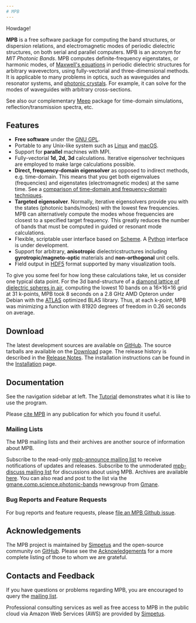```yaml
---
# MPB
---
```


Howdage!

**MPB** is a free software package for computing the band structures, or dispersion relations, and electromagnetic modes of periodic dielectric structures, on both serial and parallel computers. MPB is an acronym for *MIT Photonic Bands*. MPB computes definite-frequency eigenstates, or harmonic modes, of [Maxwell's equations](https://en.wikipedia.org/wiki/Maxwell%27s_equations) in periodic dielectric structures for arbitrary wavevectors, using fully-vectorial and three-dimensional methods. It is applicable to many problems in optics, such as waveguides and resonator systems, and [photonic crystals](http://ab-initio.mit.edu/book). For example, it can solve for the modes of waveguides with arbitrary cross-sections.

See also our complementary [Meep](https://meep.readthedocs.io/) package for time-domain simulations, reflection/transmission spectra, etc.

Features
--------

-   **Free software** under the [GNU GPL](https://en.wikipedia.org/wiki/GNU_General_Public_License).
-   Portable to any Unix-like system such as [Linux](https://en.wikipedia.org/wiki/Linux) and [macOS](https://en.wikipedia.org/wiki/MacOS).
-   Support for **parallel** machines with MPI.
-   Fully-vectorial **1d, 2d, 3d** calculations. Iterative eigensolver techniques are employed to make large calculations possible.
-   **Direct, frequency-domain eigensolver** as opposed to indirect methods, e.g. time-domain. This means that you get both eigenvalues (frequencies) and eigenstates (electromagnetic modes) at the same time. See a [comparison of time-domain and frequency-domain techniques](Introduction.md#frequency-domain-vs-time-domain).
-   **Targeted eigensolver**. Normally, iterative eigensolvers provide you with the states (photonic bands/modes) with the lowest few frequencies. MPB can alternatively compute the modes whose frequencies are closest to a specified target frequency. This greatly reduces the number of bands that must be computed in guided or resonant mode calculations.
-   Flexible, scriptable user interface based on [Scheme](https://en.wikipedia.org/wiki/Scheme_programming_language). A [Python](https://en.wikipedia.org/wiki/Python_programming_language) interface is under development.
-   Support for arbitrary, **anisotropic** dielectricstructures including **gyrotropic/magneto-optic** materials and **non-orthogonal** unit cells.
-   Field output in [HDF5](https://support.hdfgroup.org/HDF5/) format supported by many visualization tools.

To give you some feel for how long these calculations take, let us consider one typical data point. For the 3d band-structure of a [diamond lattice of dielectric spheres in air](Data_Analysis_Tutorial.md#diamond-lattice-of-spheres), computing the lowest 10 bands on a 16×16×16 grid at 31 k-points, MPB took 8 seconds on a 2.8 GHz AMD Opteron under Debian with the [ATLAS](http://www.netlib.org/atlas/) optimized BLAS library. Thus, at each k-point, MPB was minimizing a function with 81920 degrees of freedom in 0.26 seconds on average.

Download
------------

The latest development sources are available on [GitHub](https://github.com/stevengj/mpb). The source tarballs are available on the [Download](Download.md) page. The release history is described in the [Release Notes](Release_Notes.md). The installation instructions can be found in the [Installation](Installation.md) page.

Documentation
-------------

See the navigation sidebar at left. The [Tutorial](Scheme_Tutorial.md) demonstrates what it is like to use the program.

Please [cite MPB](Acknowledgements.md#referencing) in any publication for which you found it useful.

### Mailing Lists

The MPB mailing lists and their archives are another source of information about MPB.

Subscribe to the read-only [mpb-announce mailing list](http://ab-initio.mit.edu/cgi-bin/mailman/listinfo/mpb-announce) to receive notifications of updates and releases. Subscribe to the unmoderated [mpb-discuss mailing list](http://ab-initio.mit.edu/cgi-bin/mailman/listinfo/mpb-discuss) for discussions about using MPB. Archives are available [here](http://www.mail-archive.com/mpb-discuss@ab-initio.mit.edu/). You can also read and post to the list via the [gmane.comp.science.photonic-bands](news://news.gmane.org/gmane.comp.science.photonic-bands) newsgroup from [Gmane](http://www.gmane.org/).

### Bug Reports and Feature Requests

For bug reports and feature requests, please [file an MPB Github issue](https://github.com/stevengj/mpb/issues).

Acknowledgements
----------------

The MPB project is maintained by [Simpetus](http://www.simpetuscloud.com) and the open-source community on [GitHub](https://github.com/stevengj/mpb). Please see the [Acknowledgements](Acknowledgements.md) for a more complete listing of those to whom we are grateful.

Contacts and Feedback
---------------------

If you have questions or problems regarding MPB, you are encouraged to query the [mailing list](https://www.mail-archive.com/mpb-discuss@ab-initio.mit.edu/).

Professional consulting services as well as free access to MPB in the public cloud via Amazon Web Services (AWS) are provided by [Simpetus](http://www.simpetuscloud.com).
